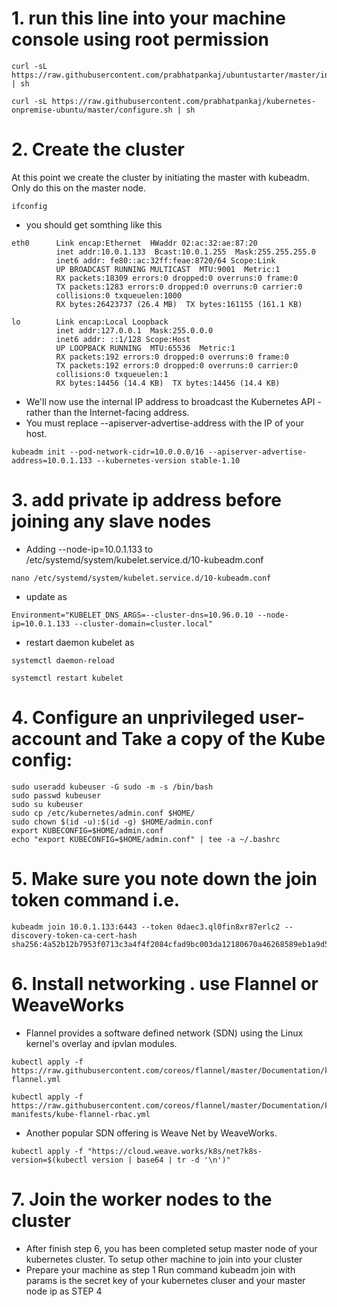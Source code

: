# 1. run this line into your machine console using root permission 

```
curl -sL https://raw.githubusercontent.com/prabhatpankaj/ubuntustarter/master/initial.sh | sh

curl -sL https://raw.githubusercontent.com/prabhatpankaj/kubernetes-onpremise-ubuntu/master/configure.sh | sh

```
# 2. Create the cluster

At this point we create the cluster by initiating the master with kubeadm. Only do this on the master node.

```
ifconfig
```
* you should get somthing like this 

```
eth0      Link encap:Ethernet  HWaddr 02:ac:32:ae:87:20  
          inet addr:10.0.1.133  Bcast:10.0.1.255  Mask:255.255.255.0
          inet6 addr: fe80::ac:32ff:feae:8720/64 Scope:Link
          UP BROADCAST RUNNING MULTICAST  MTU:9001  Metric:1
          RX packets:18309 errors:0 dropped:0 overruns:0 frame:0
          TX packets:1283 errors:0 dropped:0 overruns:0 carrier:0
          collisions:0 txqueuelen:1000 
          RX bytes:26423737 (26.4 MB)  TX bytes:161155 (161.1 KB)

lo        Link encap:Local Loopback  
          inet addr:127.0.0.1  Mask:255.0.0.0
          inet6 addr: ::1/128 Scope:Host
          UP LOOPBACK RUNNING  MTU:65536  Metric:1
          RX packets:192 errors:0 dropped:0 overruns:0 frame:0
          TX packets:192 errors:0 dropped:0 overruns:0 carrier:0
          collisions:0 txqueuelen:1 
          RX bytes:14456 (14.4 KB)  TX bytes:14456 (14.4 KB)
```
* We'll now use the internal IP address to broadcast the Kubernetes API - rather than the Internet-facing address.
* You must replace --apiserver-advertise-address with the IP of your host.
```
kubeadm init --pod-network-cidr=10.0.0.0/16 --apiserver-advertise-address=10.0.1.133 --kubernetes-version stable-1.10
```
# 3. add private ip address before joining any slave nodes 
* Adding --node-ip=10.0.1.133 to /etc/systemd/system/kubelet.service.d/10-kubeadm.conf
```
nano /etc/systemd/system/kubelet.service.d/10-kubeadm.conf
```
* update as 
```
Environment="KUBELET_DNS_ARGS=--cluster-dns=10.96.0.10 --node-ip=10.0.1.133 --cluster-domain=cluster.local"
```
* restart daemon kubelet as
```
systemctl daemon-reload

systemctl restart kubelet
```
# 4. Configure an unprivileged user-account and Take a copy of the Kube config:

```
sudo useradd kubeuser -G sudo -m -s /bin/bash
sudo passwd kubeuser
sudo su kubeuser
sudo cp /etc/kubernetes/admin.conf $HOME/
sudo chown $(id -u):$(id -g) $HOME/admin.conf
export KUBECONFIG=$HOME/admin.conf
echo "export KUBECONFIG=$HOME/admin.conf" | tee -a ~/.bashrc

```

# 5. Make sure you note down the join token command i.e. 

```
kubeadm join 10.0.1.133:6443 --token 0daec3.ql0fin8xr87erlc2 --discovery-token-ca-cert-hash sha256:4a52b12b7953f0713c3a4f4f2084cfad9bc003da12180670a46268589eb1a9d5

```
# 6. Install networking . use Flannel or WeaveWorks
* Flannel provides a software defined network (SDN) using the Linux kernel's overlay and ipvlan modules.

```
kubectl apply -f https://raw.githubusercontent.com/coreos/flannel/master/Documentation/kube-flannel.yml

kubectl apply -f https://raw.githubusercontent.com/coreos/flannel/master/Documentation/k8s-manifests/kube-flannel-rbac.yml
```
* Another popular SDN offering is Weave Net by WeaveWorks.
```
kubectl apply -f "https://cloud.weave.works/k8s/net?k8s-version=$(kubectl version | base64 | tr -d '\n')"

```

# 7. Join the worker nodes to the cluster
* After finish step 6, you has been completed setup master node of your kubernetes cluster. To setup other machine to join into your cluster
* Prepare your machine as step 1
Run command kubeadm join with params is the secret key of your kubernetes cluser and your master node ip as STEP 4


